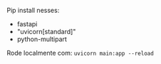 Pip install nesses: 
- fastapi
- "uvicorn[standard]"
- python-multipart

Rode localmente com: 
```uvicorn main:app --reload```
